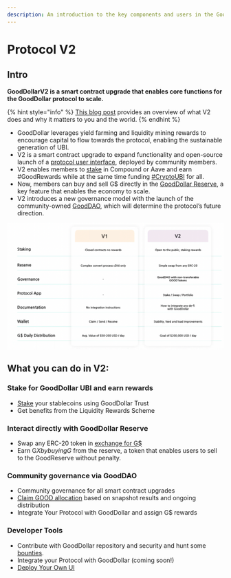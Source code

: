 ```yaml
---
description: An introduction to the key components and users in the GoodDollar protocol.
---
```


# Protocol V2

## **Intro**

**GoodDollarV2 is a smart contract upgrade that enables core functions for the GoodDollar protocol to scale.**

{% hint style="info" %}
[This blog post](https://www.gooddollar.org/gooddollarv2-launches-the-epoch-of-defi-for-good/) provides an overview of what V2 does and why it matters to you and the world.
{% endhint %}

* GoodDollar leverages yield farming and liquidity mining rewards to encourage capital to flow towards the protocol, enabling the sustainable generation of UBI.
* V2 is a smart contract upgrade to expand functionality and open-source launch of a [protocol user interface](../technical-guides/deploy-your-own-gooddollar-ui.md), deployed by community members.
* V2 enables members to [stake](../technical-guides/stake-v2.md) in Compound or Aave and earn #GoodRewards while at the same time funding [#CryptoUBI](https://twitter.com/search?q=%23cryptoubi\&src=typed\_query) for all.
* Now, members can buy and sell G$ directly in the [GoodDollar Reserve](../technical-guides/buy-and-sell-gusd.md), a key feature that enables the economy to scale.
* V2 introduces a new governance model with the launch of the community-owned [GoodDAO](systems-elements/7.-governance-dao.md#\_x9v4kk8jp487), which will determine the protocol’s future direction.&#x20;

![V1 (POC) vs. V2](<../.gitbook/assets/protocolv2 (1).png>)

## What you can do in V2:

### Stake for GoodDollar UBI and earn rewards&#x20;

* [Stake](../technical-guides/stake-v2.md) your stablecoins using GoodDollar Trust&#x20;
* Get benefits from the Liquidity Rewards Scheme

### Interact directly with GoodDollar Reserve&#x20;

* Swap any ERC-20 token in [exchange for G$ ](../technical-guides/buy-and-sell-gusd.md)
* Earn G$X by buying G$ from the reserve, a token that enables users to sell to the GoodReserve without penalty.

### Community governance via GoodDAO&#x20;

* Community governance for all smart contract upgrades&#x20;
* [Claim GOOD allocation](../technical-guides/claim-good-and-gdx.md) based on snapshot results and ongoing distribution
* Integrate Your Protocol with GoodDollar and assign G$ rewards

### Developer Tools&#x20;

* Contribute with GoodDollar repository and security and hunt some [bounties](https://github.com/GoodDollar/Bounties/issues).&#x20;
* Integrate your Protocol with GoodDollar (coming soon!)&#x20;
* [Deploy Your Own UI](../technical-guides/deploy-your-own-gooddollar-ui.md)
